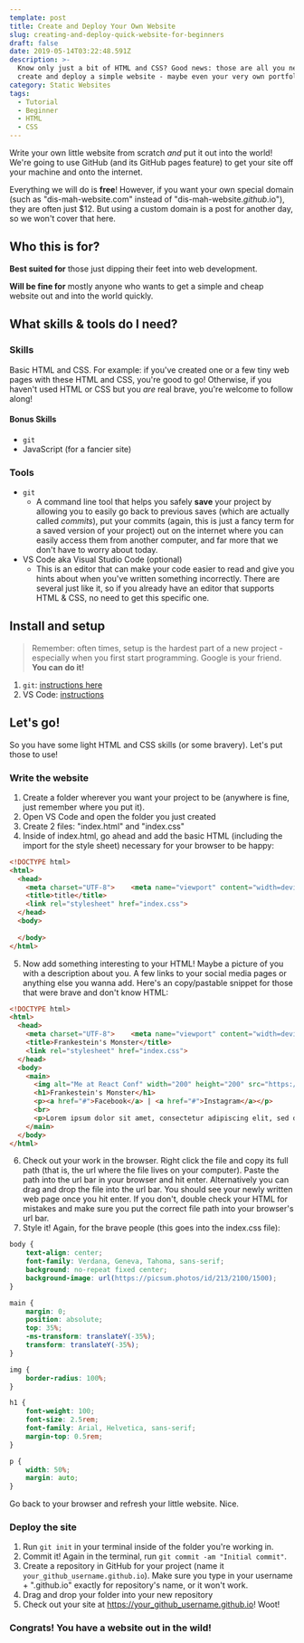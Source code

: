 ```yaml
---
template: post
title: Create and Deploy Your Own Website
slug: creating-and-deploy-quick-website-for-beginners
draft: false
date: 2019-05-14T03:22:48.591Z
description: >-
  Know only just a bit of HTML and CSS? Good news: those are all you need to
  create and deploy a simple website - maybe even your very own portfolio.
category: Static Websites
tags:
  - Tutorial
  - Beginner
  - HTML
  - CSS
---
```

Write your own little website from scratch _and_ put it out into the world! We're going to use GitHub (and its GitHub pages feature) to get your site off your machine and onto the internet. 

Everything we will do is **free**! However, if you want your own special domain (such as "dis-mah-website.com" instead of "dis-mah-website._github_.io"), they are often just $12. But using a custom domain is a post for another day, so we won't cover that here.

## Who this is for?

**Best suited for** those just dipping their feet into web development.

**Will be fine for** mostly anyone who wants to get a simple and cheap website out and into the world quickly.

## What skills & tools do I need?

### Skills

Basic HTML and CSS. For example: if you've created one or a few tiny web pages with these HTML and CSS, you're good to go! Otherwise, if you haven't used HTML or CSS but you _are_ real brave, you're welcome to follow along!

#### Bonus Skills

* `git`
* JavaScript (for a fancier site)

### Tools

* `git`
  * A command line tool that helps you safely **save** your project by allowing you to easily go back to previous saves (which are actually called _commits_), put your commits (again, this is just a fancy term for a saved version of your project) out on the internet where you can easily access them from another computer, and far more that we don't have to worry about today.
* VS Code aka Visual Studio Code (optional)
  * This is an editor that can make your code easier to read and give you hints about when you've written something incorrectly. There are several just like it, so if you already have an editor that supports HTML & CSS, no need to get this specific one.

## Install and setup

> Remember: often times, setup is the hardest part of a new project - especially when you first start programming. Google is your friend. **You can do it!** 

1. `git`: [instructions here](https://help.github.com/en/articles/set-up-git)
2. VS Code: [instructions](https://code.visualstudio.com/docs/setup/setup-overview)

## Let's go!

So you have some light HTML and CSS skills (or some bravery). Let's put those to use!

### Write the website

1. Create a folder wherever you want your project to be (anywhere is fine, just remember where you put it).
2. Open VS Code and open the folder you just created 
3. Create 2 files: "index.html" and "index.css"
4. Inside of index.html, go ahead and add the basic HTML (including the import for the style sheet) necessary for your browser to be happy: 

```html
<!DOCTYPE html>
<html>
  <head>
    <meta charset="UTF-8">    <meta name="viewport" content="width=device-width, initial-scale=1.0">
    <title>title</title>
    <link rel="stylesheet" href="index.css">
  </head>
  <body>
  
  </body>
</html>
```

5. Now add something interesting to your HTML! Maybe a picture of you with a description about you. A few links to your social media pages or anything else you wanna add. Here's an copy/pastable snippet for those that were brave and don't know HTML:

```html
<!DOCTYPE html>
<html>
  <head>
    <meta charset="UTF-8">    <meta name="viewport" content="width=device-width, initial-scale=1.0">
    <title>Frankestein's Monster</title>
    <link rel="stylesheet" href="index.css">
  </head>
  <body>
    <main>
      <img alt="Me at React Conf" width="200" height="200" src="https://i.pinimg.com/236x/da/2d/58/da2d58808eb4a10380d6a847f3c064c7--actors-bride-of-frankenstein.jpg">
      <h1>Frankestein's Monster</h1>
      <p><a href="#">Facebook</a> | <a href="#">Instagram</a></p>
      <br>
      <p>Lorem ipsum dolor sit amet, consectetur adipiscing elit, sed do eiusmod tempor incididunt ut labore et dolore magna aliqua. Ut enim ad minim veniam, quis nostrud exercitation ullamco laboris nisi ut aliquip ex ea commodo consequat. </p>
    </main>
  </body>
</html>
```

6. Check out your work in the browser. Right click the file and copy its full path (that is, the url where the file lives on your computer). Paste the path into the url bar in your browser and hit enter. Alternatively you can drag and drop the file into the url bar. You should see your newly written web page once you hit enter. If you don't, double check your HTML for mistakes and make sure you put the correct file path into your browser's url bar.
7. Style it! Again, for the brave people (this goes into the index.css file):

```css
body {
    text-align: center;
    font-family: Verdana, Geneva, Tahoma, sans-serif;
    background: no-repeat fixed center;
    background-image: url(https://picsum.photos/id/213/2100/1500);
}

main {
    margin: 0;
    position: absolute;
    top: 35%;
    -ms-transform: translateY(-35%);
    transform: translateY(-35%);
}

img {
    border-radius: 100%;
}

h1 {
    font-weight: 100;
    font-size: 2.5rem;
    font-family: Arial, Helvetica, sans-serif;
    margin-top: 0.5rem;
}

p {
    width: 50%;
    margin: auto;
}
```

   Go back to your browser and refresh your little website. Nice.

### Deploy the site

1. Run `git init` in your terminal inside of the folder you're working in.
2. Commit it! Again in the terminal, run `git commit -am "Initial commit"`.
3. Create a repository in GitHub for your project (name it `your_github_username.github.io`). Make sure you type in your username + ".github.io" exactly for repository's name, or it won't work.
4. Drag and drop your folder into your new repository
5. Check out your site at https://your_github_username.github.io! Woot!

### Congrats! You have a website out in the wild!
